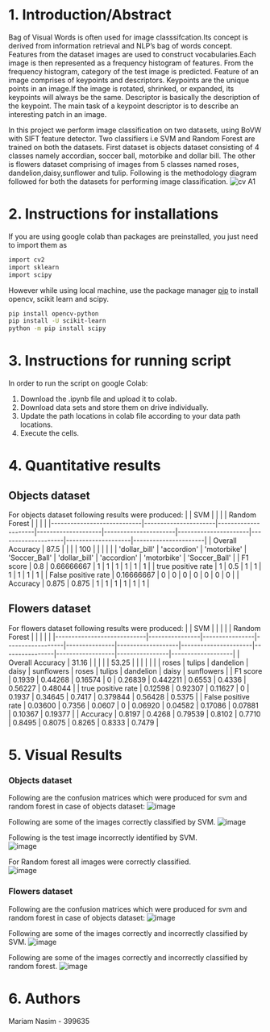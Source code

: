 # 1. Introduction/Abstract

Bag of Visual Words is often used for image classsifcation.Its concept is derived from information retrieval and NLP’s bag of words concept. Features from the dataset images are used to construct vocabularies.Each image is then represented as a frequency histogram of features. From the frequency histogram, category of the test image is predicted. Feature of an image comprises of keypoints and descriptors. Keypoints are the unique 
points in an image.If the image is rotated, shrinked, or expanded, its keypoints will always 
be the same. Descriptor is basically the description of the keypoint. The main task of a 
keypoint descriptor is to describe an interesting patch in an image.  

  In this project we perform image classification on two datasets, using BoVW with SIFT feature detector.  Two classifiers i.e SVM and Random Forest are trained on both the datasets. First dataset is objects dataset consisting of 4 classes namely accordian, soccer ball, motorbike and dollar bill. The other is flowers dataset comprising of images from 5 classes named roses, dandelion,daisy,sunflower and tulip. Following is the methodology diagram followed for both the datasets for performing image classification. ![cv A1](https://user-images.githubusercontent.com/57056774/224492732-f5df3df6-e233-4644-9dfa-362e449c9bea.png)

 
  
  # 2. Instructions for installations
 If you are using google colab than packages are preinstalled, you just need to import them as
 ```bash
import cv2
import sklearn
import scipy
```  

 
 However while using local machine, use the package manager [pip](https://pip.pypa.io/en/stable/) to install opencv, scikit learn and scipy.

```bash
pip install opencv-python
pip install -U scikit-learn
python -m pip install scipy
```  
# 3. Instructions for running script
In order to run the script on google Colab:
1. Download the .ipynb file and upload it to colab. 
2. Download data sets and store them on drive individually.
3. Update the path locations in colab file according to your data path locations.
4. Execute the cells.


 # 4. Quantitative results
 
 ## Objects dataset
 For objects dataset following results were produced:
|                            |     SVM              |                     |                    |                      |     Random Forest    |                    |                    |                      |
|----------------------------|----------------------|---------------------|--------------------|----------------------|----------------------|--------------------|--------------------|----------------------|
|     Overall Accuracy       |     87.5             |                     |                    |                      |     100              |                    |                    |                      |
|                            |     'dollar_bill'    |     'accordion'     |     'motorbike'    |     'Soccer_Ball'    |     'dollar_bill'    |     'accordion'    |     'motorbike'    |     'Soccer_Ball'    |
|     F1 score               |     0.8              |     0.66666667      |     1              |     1                | 1                    | 1                  | 1                  | 1                    |
|     true positive rate     |     1                |     0.5             |     1              |     1                |     1                |     1              |     1              |     1                |
|     False positive rate    |     0.16666667       |     0               |     0              |     0                |     0                |     0              |     0              |     0                |
|     Accuracy               |     0.875            |     0.875           |     1              |     1                |     1                |     1              |     1              |     1                |

## Flowers dataset

 For flowers dataset following results were produced:
 |                            |     SVM        |                |                  |               |                   |     Random Forest    |                |                  |                |                   |
|----------------------------|----------------|----------------|------------------|---------------|-------------------|----------------------|----------------|------------------|----------------|-------------------|
|     Overall Accuracy       |     31.16      |                |                  |               |                   |     53.25            |                |                  |                |                   |
|                            |     roses      |      tulips    |     dandelion    |     daisy     |     sunflowers    |     roses            |      tulips    |     dandelion    |     daisy      |     sunflowers    |
|     F1 score               |     0.1939     |     0.44268    |     0.16574      |     0         |     0.26839       |     0.442211         |     0.6553     |     0.4336       |     0.56227    |     0.48044       |
|     true positive rate     |     0.12598    |     0.92307    |     0.11627      |     0         |     0.1937        |     0.34645          |     0.7417     |     0.379844     |     0.56428    |     0.5375        |
|     False positive rate    |     0.03600    |     0.7356     |     0.0607       |     0         |     0.06920       |     0.04582          |     0.17086    |     0.07881      |     0.10367    |     0.19377       |
|     Accuracy               |     0.8197     |     0.4268     |     0.79539      |     0.8102    |     0.7710        |     0.8495           |     0.8075     |     0.8265       |     0.8333     |     0.7479        |

# 5. Visual Results 
### Objects dataset
Following are the confusion matrices which were produced for svm and random forest in case of objects dataset:
![image](https://user-images.githubusercontent.com/57056774/224492978-4365b2e5-432e-4b1a-bcde-64332ed9ea03.png)  

Following are some of the images correctly classified by SVM.
![image](https://user-images.githubusercontent.com/57056774/224493379-d6584df6-136e-44a3-b5b2-d2a2add0f036.png)  

Following is the test image incorrectly identified by SVM.  
                ![image](https://user-images.githubusercontent.com/57056774/224493739-bcbee86f-46f7-499e-b474-b0d77a20503a.png)  


For Random forest all images were correctly classified.  
![image](https://user-images.githubusercontent.com/57056774/224494005-53fa5a41-bed7-4661-8163-ae38230cdb06.png)



### Flowers dataset

Following are the confusion matrices which were produced for svm and random forest in case of objects dataset:
![image](https://user-images.githubusercontent.com/57056774/224494210-4c1e9d3b-627f-40a8-8edc-aafbb9b75968.png)  

Following are some of the images correctly and incorrectly classified by SVM.
![image](https://user-images.githubusercontent.com/57056774/224494513-1cf00e1c-2572-4a8b-8f1c-732c5a06dc9f.png)    

Following are some of the images correctly and incorrectly classified by random forest.
![image](https://user-images.githubusercontent.com/57056774/224495916-0e3b68d4-581f-496c-9b18-e58bd81c493d.png)


# 6. Authors
Mariam Nasim - 399635






